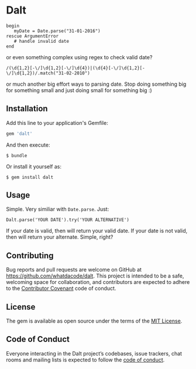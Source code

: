 # Dalt

```
begin
   myDate = Date.parse("31-01-2016")
rescue ArgumentError
   # handle invalid date
end
```
or even something complex using regex to check valid date?
```
/(\d{1,2}[-\/]\d{1,2}[-\/]\d{4})|(\d{4}[-\/]\d{1,2}[-\/]\d{1,2})/.match("31-02-2010")
```
or much another big effort ways to parsing date. Stop doing something big for something small and just doing small for something big :)

## Installation

Add this line to your application's Gemfile:

```ruby
gem 'dalt'
```

And then execute:

    $ bundle

Or install it yourself as:

    $ gem install dalt

## Usage

Simple. Very similiar with `Date.parse`. Just:
```
Dalt.parse('YOUR DATE').try('YOUR ALTERNATIVE')
```

If your date is valid, then will return your valid date.
If your date is not valid, then will return your alternate.
Simple, right?

## Contributing

Bug reports and pull requests are welcome on GitHub at https://github.com/whatdacode/dalt. This project is intended to be a safe, welcoming space for collaboration, and contributors are expected to adhere to the [Contributor Covenant](http://contributor-covenant.org) code of conduct.

## License

The gem is available as open source under the terms of the [MIT License](https://opensource.org/licenses/MIT).

## Code of Conduct

Everyone interacting in the Dalt project’s codebases, issue trackers, chat rooms and mailing lists is expected to follow the [code of conduct](https://github.com/whatdacode/dalt/blob/master/CODE_OF_CONDUCT.md).
